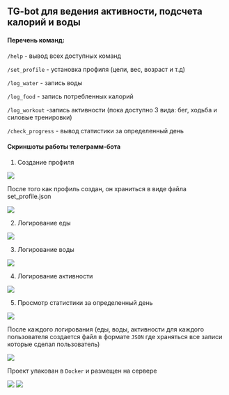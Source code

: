 ## TG-bot для ведения активности, подсчета калорий и воды

#### Перечень команд:

`/help` - вывод всех доступных команд

`/set_profile` - установка профиля (цели, вес, возраст и т.д)

`/log_water` - запись воды

`/log_food` - запись потребленных калорий

`/log_workout` -запись активности (пока доступно 3 вида: бег, ходьба и силовые тренировки)

`/check_progress` - вывод статистики за определенный день


#### Скриншоты работы телеграмм-бота
1. Создание профиля

![](images/set_profile.png)

После того как профиль создан, он храниться в виде файла  set_profile.json

![](images/example_set_profile.png)


2. Логирование еды

![](images/log_food.png)

3. Логирование воды 

![](images/log_water.png)

4. Логирование активности

![](images/log_workout.png)

5. Просмотр статистики за определенный день

![](images/check_progress.png)

После каждого логирования (еды, воды, активности для каждого пользователя создается файл в формате `JSON` где храняться все записи которые сделал пользователь)

![](images/example_profile.png)


Проект упакован в `Docker` и размещен на сервере

![](images/deploy1.png)
![](images/deploy2.png)

